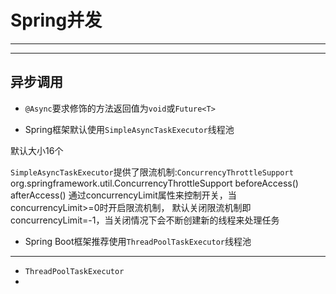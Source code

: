# Spring并发


---

---
## 异步调用

- `@Async`要求修饰的方法返回值为`void`或`Future<T>`

- Spring框架默认使用`SimpleAsyncTaskExecutor`线程池

默认大小16个

`SimpleAsyncTaskExecutor`提供了限流机制:`ConcurrencyThrottleSupport`
org.springframework.util.ConcurrencyThrottleSupport
beforeAccess()
afterAccess()
通过concurrencyLimit属性来控制开关，当concurrencyLimit>=0时开启限流机制，
默认关闭限流机制即concurrencyLimit=-1，当关闭情况下会不断创建新的线程来处理任务


- Spring Boot框架推荐使用`ThreadPoolTaskExecutor`线程池

---
- `ThreadPoolTaskExecutor`
-